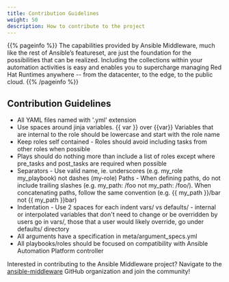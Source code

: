 ```yaml
---
title: Contribution Guidelines
weight: 50
description: How to contribute to the project
---
```

{{% pageinfo %}}
The capabilities provided by Ansible Middleware, much like the rest of Ansible’s featureset, are just the foundation for the possibilities that can be realized. Including the collections within your automation activities is easy and enables you to supercharge managing Red Hat Runtimes anywhere -- from the datacenter, to the edge, to the public cloud.
{{% /pageinfo %}}

## Contribution Guidelines
- All YAML files named with '.yml' extension
- Use spaces around jinja variables. {{ var }} over {{var}}
Variables that are internal to the role should be lowercase and start with the role name
- Keep roles self contained - Roles should avoid including tasks from other roles when possible
- Plays should do nothing more than include a list of roles except where pre_tasks and post_tasks are required when possible
- Separators - Use valid name, ie. underscores (e.g. my_role my_playbook) not dashes (my-role)
Paths - When defining paths, do not include trailing slashes (e.g. my_path: /foo not my_path: /foo/). When concatenating paths, follow the same convention (e.g. {{ my_path }}/bar not {{ my_path }}bar)
- Indentation - Use 2 spaces for each indent
vars/ vs defaults/ - internal or interpolated variables that don't need to change or be overridden by users go in vars/, those that a user would likely override, go under defaults/ directory
- All arguments have a specification in meta/argument_specs.yml
- All playbooks/roles should be focused on compatibility with Ansible Automation Platform controller


Interested in contributing to the Ansible Middleware project? Navigate to the [ansible-middleware](https://github.com/ansible-middleware) GitHub organization and join the community! 